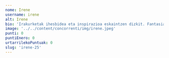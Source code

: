 ```yaml
---
nome: Irene
username: irene
alt: Irene
bio: 'Irakurketak ihesbidea eta inspirazioa eskaintzen dizkit. Fantasia, narratiba eta literatura gaztean sakontzen dut, istorio bakoitzean emozioak eta abenturak deskubrituz. Liburuek errealitate berrietara garamatzate, eta pertsonaia bakoitzaren bidaiatik ikasteko prest nago. Irakurtzea irudimena pizteko eta mundu berriak deskubritzeko modua da niretzat.'
image: '../../content/concorrenti/img/irene.jpeg'
punti: 0
puntiEnero: 0
urtarrilekoPuntuak: 0
slug: 'irene-25'
---
```

